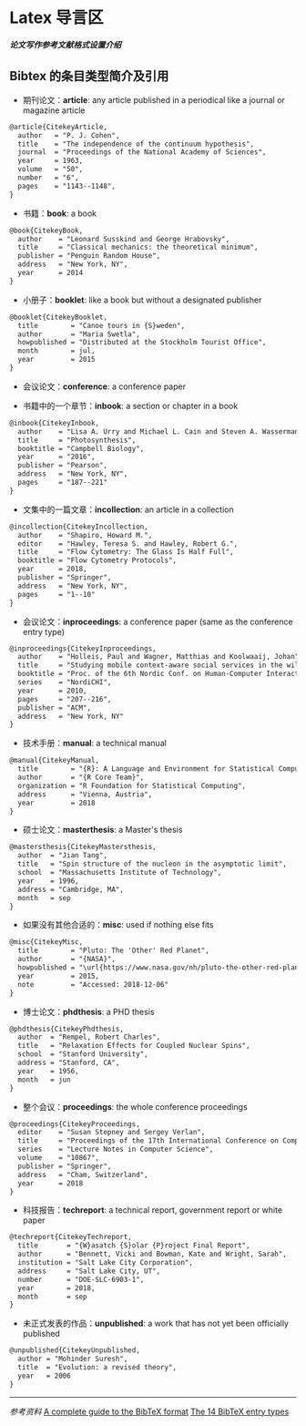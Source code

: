 # Latex 导言区


***论文写作参考文献格式设置介绍***

<!--more-->

## Bibtex 的条目类型简介及引用

- 期刊论文：**article**: any article published in a periodical like a journal or magazine article

```markdown
@article{CitekeyArticle,
  author   = "P. J. Cohen",
  title    = "The independence of the continuum hypothesis",
  journal  = "Proceedings of the National Academy of Sciences",
  year     = 1963,
  volume   = "50",
  number   = "6",
  pages    = "1143--1148",
}
```

- 书籍：**book**: a book

```markdown
@book{CitekeyBook,
  author    = "Leonard Susskind and George Hrabovsky",
  title     = "Classical mechanics: the theoretical minimum",
  publisher = "Penguin Random House",
  address   = "New York, NY",
  year      = 2014
}
```

- 小册子：**booklet**: like a book but without a designated publisher

```markdown
@booklet{CitekeyBooklet,
  title        = "Canoe tours in {S}weden",
  author       = "Maria Swetla", 
  howpublished = "Distributed at the Stockholm Tourist Office",
  month        = jul,
  year         = 2015
}
```

- 会议论文：**conference**: a conference paper

- 书籍中的一个章节：**inbook**: a section or chapter in a book

```markdown
@inbook{CitekeyInbook,
  author    = "Lisa A. Urry and Michael L. Cain and Steven A. Wasserman and Peter V. Minorsky and Jane B. Reece",
  title     = "Photosynthesis",
  booktitle = "Campbell Biology",
  year      = "2016",
  publisher = "Pearson",
  address   = "New York, NY",
  pages     = "187--221"
}
```

- 文集中的一篇文章：**incollection**: an article in a collection

```markdown
@incollection{CitekeyIncollection,
  author    = "Shapiro, Howard M.",
  editor    = "Hawley, Teresa S. and Hawley, Robert G.",
  title     = "Flow Cytometry: The Glass Is Half Full",
  booktitle = "Flow Cytometry Protocols",
  year      = 2018,
  publisher = "Springer",
  address   = "New York, NY",
  pages     = "1--10"
}
```

- 会议论文：**inproceedings**: a conference paper (same as the conference entry type)

```markdown
@inproceedings{CitekeyInproceedings,
  author    = "Holleis, Paul and Wagner, Matthias and Koolwaaij, Johan",
  title     = "Studying mobile context-aware social services in the wild",
  booktitle = "Proc. of the 6th Nordic Conf. on Human-Computer Interaction",
  series    = "NordiCHI",
  year      = 2010,
  pages     = "207--216",
  publisher = "ACM",
  address   = "New York, NY"
}
```

- 技术手册：**manual**: a technical manual

```markdown
@manual{CitekeyManual,
  title        = "{R}: A Language and Environment for Statistical Computing",
  author       = "{R Core Team}",
  organization = "R Foundation for Statistical Computing",
  address      = "Vienna, Austria",
  year         = 2018
}
```

- 硕士论文：**masterthesis**: a Master's thesis

```markdown
@mastersthesis{CitekeyMastersthesis,
  author  = "Jian Tang",
  title   = "Spin structure of the nucleon in the asymptotic limit",
  school  = "Massachusetts Institute of Technology",
  year    = 1996,
  address = "Cambridge, MA",
  month   = sep
}
```

- 如果没有其他合适的：**misc**: used if nothing else fits

```markdown
@misc{CitekeyMisc,
  title        = "Pluto: The 'Other' Red Planet",
  author       = "{NASA}",
  howpublished = "\url{https://www.nasa.gov/nh/pluto-the-other-red-planet}",
  year         = 2015,
  note         = "Accessed: 2018-12-06"
}
```

- 博士论文：**phdthesis**: a PHD thesis

```markdown
@phdthesis{CitekeyPhdthesis,
  author  = "Rempel, Robert Charles",
  title   = "Relaxation Effects for Coupled Nuclear Spins",
  school  = "Stanford University",
  address = "Stanford, CA",
  year    = 1956,
  month   = jun
}
```

- 整个会议：**proceedings**: the whole conference proceedings

```markdown
@proceedings{CitekeyProceedings,
  editor    = "Susan Stepney and Sergey Verlan",
  title     = "Proceedings of the 17th International Conference on Computation and Natural Computation, Fontainebleau, France",
  series    = "Lecture Notes in Computer Science",
  volume    = "10867",
  publisher = "Springer",
  address   = "Cham, Switzerland",
  year      = 2018
}
```

- 科技报告：**techreport**: a technical report, government report or white paper

```markdown
@techreport{CitekeyTechreport,
  title       = "{W}asatch {S}olar {P}roject Final Report",
  author      = "Bennett, Vicki and Bowman, Kate and Wright, Sarah",
  institution = "Salt Lake City Corporation",
  address     = "Salt Lake City, UT",
  number      = "DOE-SLC-6903-1",
  year        = 2018,
  month       = sep
}
```

- 未正式发表的作品：**unpublished**: a work that has not yet been officially published

```markdown
@unpublished{CitekeyUnpublished,
  author = "Mohinder Suresh",
  title  = "Evolution: a revised theory",
  year   = 2006
}
```

___

*参考资料*
[A complete guide to the BibTeX format](https://www.bibtex.com/g/bibtex-format/#:~:text=Here%20is%20a%20complete%20listing%20of%20the%20BibTeX,paper%20%28same%20as%20the%20conference%20entry%20type%29%20%E6%9B%B4%E5%A4%9A%E9%A1%B9%E7%9B%AE)
[The 14 BibTeX entry types](https://www.bibtex.com/e/entry-types/)
